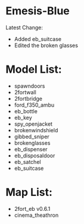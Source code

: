 # Emesis-Blue

Latest Change: 
* Added eb_suitcase
* Edited the broken glasses

# Model List:

* spawndoors
* 2fortwall
* 2fortbridge
* ford_f350_ambu
* eb_bottle
* eb_key
* spy_openjacket
* brokenwindshield
* gibbed_sniper
* brokenglasses
* eb_dispenser
* eb_disposaldoor
* eb_satchel
* eb_suitcase

# Map List:

* 2fort_eb v0.6.1
* cinema_theathron


